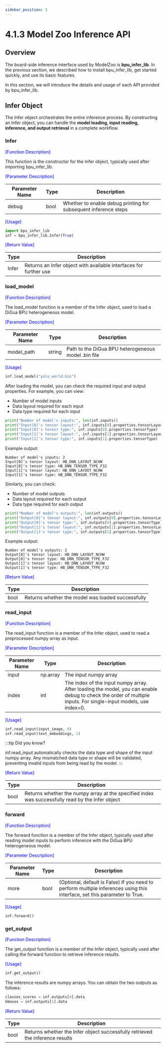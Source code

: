 ```yaml
---
sidebar_position: 3
---
```


# 4.1.3 Model Zoo Inference API

## Overview

The board-side inference interface used by ModelZoo is **bpu_infer_lib**. In the previous section, we described how to install bpu_infer_lib, get started quickly, and use its basic features.

In this section, we will introduce the details and usage of each API provided by bpu_infer_lib.

## Infer Object

The Infer object orchestrates the entire inference process. By constructing an Infer object, you can handle the **model loading, input reading, inference, and output retrieval** in a complete workflow.

### Infer

<font color='Blue'>[Function Description]</font>

This function is the constructor for the Infer object, typically used after importing bpu_infer_lib.

<font color='Blue'>[Parameter Description]</font>  

| Parameter Name | Type | Description |
| -------------- | ---- | ----------- |
| debug | bool | Whether to enable debug printing for subsequent inference steps |

<font color='Blue'>[Usage]</font> 

```Python
import bpu_infer_lib
inf = bpu_infer_lib.Infer(True)
```

<font color='Blue'>[Return Value]</font>  

| Type | Description |
| ---- | ----------- |
| Infer | Returns an Infer object with available interfaces for further use |

### load_model

<font color='Blue'>[Function Description]</font>

The load_model function is a member of the Infer object, used to load a DiGua BPU heterogeneous model.

<font color='Blue'>[Parameter Description]</font>  

| Parameter Name | Type | Description |
| -------------- | ---- | ----------- |
| model_path | string | Path to the DiGua BPU heterogeneous model .bin file |

<font color='Blue'>[Usage]</font> 

```Python
inf.load_model("yolo_world.bin")
```

After loading the model, you can check the required input and output properties. For example, you can view:

- Number of model inputs
- Data layout required for each input
- Data type required for each input

```Python
print("Number of model's inputs:", len(inf.inputs))
print("Input[0]'s tensor layout:", inf.inputs[0].properties.tensorLayout)
print("Input[0]'s tensor type:", inf.inputs[0].properties.tensorType)
print("Input[1]'s tensor layout:", inf.inputs[1].properties.tensorLayout)
print("Input[1]'s tensor type:", inf.inputs[1].properties.tensorType)
```

Example output:

```
Number of model's inputs: 2
Input[0]'s tensor layout: HB_DNN_LAYOUT_NCHW
Input[0]'s tensor type: HB_DNN_TENSOR_TYPE_F32
Input[1]'s tensor layout: HB_DNN_LAYOUT_NCHW
Input[1]'s tensor type: HB_DNN_TENSOR_TYPE_F32
```

Similarly, you can check:

- Number of model outputs
- Data layout required for each output
- Data type required for each output

```Python
print("Number of model's outputs:", len(inf.outputs))
print("Output[0]'s tensor layout:", inf.outputs[0].properties.tensorLayout)
print("Output[0]'s tensor type:", inf.outputs[0].properties.tensorType)
print("Output[1]'s tensor layout:", inf.outputs[1].properties.tensorLayout)
print("Output[1]'s tensor type:", inf.outputs[1].properties.tensorType)
```

Example output:

```
Number of model's outputs: 2
Output[0]'s tensor layout: HB_DNN_LAYOUT_NCHW
Output[0]'s tensor type: HB_DNN_TENSOR_TYPE_F32
Output[1]'s tensor layout: HB_DNN_LAYOUT_NCHW
Output[1]'s tensor type: HB_DNN_TENSOR_TYPE_F32
```

<font color='Blue'>[Return Value]</font>  

| Type | Description |
| ---- | ----------- |
| bool | Returns whether the model was loaded successfully |


### read_input

<font color='Blue'>[Function Description]</font>

The read_input function is a member of the Infer object, used to read a preprocessed numpy array as input.

<font color='Blue'>[Parameter Description]</font>  

| Parameter Name | Type | Description |
| -------------- | ---- | ----------- |
| input | np.array | The input numpy array |
| index | int | The index of the input numpy array. After loading the model, you can enable debug to check the order of multiple inputs. For single-input models, use index=0. |

<font color='Blue'>[Usage]</font> 

```Python
inf.read_input(input_image, 0)
inf.read_input(text_embeddings, 1)
```

:::tip Did you know?

inf.read_input automatically checks the data type and shape of the input numpy array. Any mismatched data type or shape will be validated, preventing invalid inputs from being read by the model.
:::

<font color='Blue'>[Return Value]</font>  

| Type | Description |
| ---- | ----------- |
| bool | Returns whether the numpy array at the specified index was successfully read by the Infer object |


### forward

<font color='Blue'>[Function Description]</font>

The forward function is a member of the Infer object, typically used after reading model inputs to perform inference with the DiGua BPU heterogeneous model.

<font color='Blue'>[Parameter Description]</font>  

| Parameter Name | Type | Description |
| -------------- | ---- | ----------- |
| more | bool | (Optional, default is False) If you need to perform multiple inferences using this interface, set this parameter to True. |

<font color='Blue'>[Usage]</font> 

```Python
inf.forward()
```

### get_output

<font color='Blue'>[Function Description]</font>

The get_output function is a member of the Infer object, typically used after calling the forward function to retrieve inference results.

<font color='Blue'>[Usage]</font> 

```Python
inf.get_output()
```

The inference results are numpy arrays. You can obtain the two outputs as follows:

```Python
classes_scores = inf.outputs[0].data
bboxes = inf.outputs[1].data
```

<font color='Blue'>[Return Value]</font>  

| Type | Description |
| ---- | ----------- |
| bool | Returns whether the Infer object successfully retrieved the inference results |


